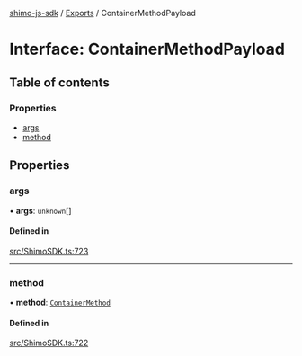 [shimo-js-sdk](../README.md) / [Exports](../modules.md) / ContainerMethodPayload

# Interface: ContainerMethodPayload

## Table of contents

### Properties

- [args](ContainerMethodPayload.md#args)
- [method](ContainerMethodPayload.md#method)

## Properties

### args

• **args**: `unknown`[]

#### Defined in

[src/ShimoSDK.ts:723](https://github.com/shimohq/shimo-js-sdk/blob/9325ba5/src/ShimoSDK.ts#L723)

___

### method

• **method**: [`ContainerMethod`](../enums/ContainerMethod.md)

#### Defined in

[src/ShimoSDK.ts:722](https://github.com/shimohq/shimo-js-sdk/blob/9325ba5/src/ShimoSDK.ts#L722)
